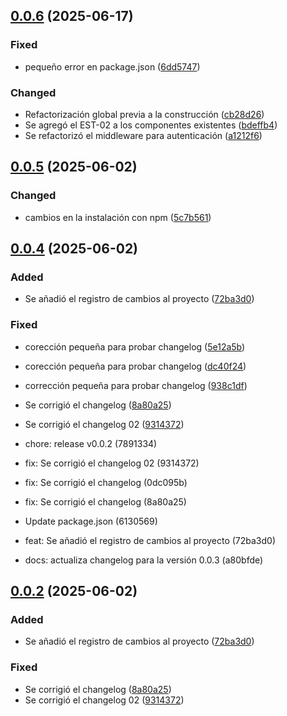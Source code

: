 ## [0.0.6](https://github.com/Sivoc-admon/Plataforma_RH/compare/0.0.5...0.0.6) (2025-06-17)

### Fixed

* pequeño error en package.json ([6dd5747](https://github.com/Sivoc-admon/Plataforma_RH/commit/6dd57474ac645ba00fef256b4e0828ef6c8dd6c8))   

### Changed

* Refactorización global previa a la construcción ([cb28d26](https://github.com/Sivoc-admon/Plataforma_RH/commit/cb28d26d936270529da68d5398eb08c4b6626fdb))
* Se agregó el EST-02 a los componentes existentes ([bdeffb4](https://github.com/Sivoc-admon/Plataforma_RH/commit/bdeffb4765131432cbee690a2fb5654f48d94be3))
* Se refactorizó el middleware para autenticación ([a1212f6](https://github.com/Sivoc-admon/Plataforma_RH/commit/a1212f6014b264940055f0864dff38b468c233c0))

## [0.0.5](https://github.com/Sivoc-admon/Plataforma_RH/compare/0.0.4...0.0.5) (2025-06-02)

### Changed

* cambios en la instalación con npm ([5c7b561](https://github.com/Sivoc-admon/Plataforma_RH/commit/5c7b5618aec6023d2515dcd1b00a03eac2509e30))

## [0.0.4](https://github.com/Sivoc-admon/Plataforma_RH/compare/0.0.3...0.0.4) (2025-06-02)

### Added

* Se añadió el registro de cambios al proyecto ([72ba3d0](https://github.com/Sivoc-admon/Plataforma_RH/commit/72ba3d047cb38edae500594bfb81591c913ca66a))

### Fixed

* corección pequeña para probar changelog ([5e12a5b](https://github.com/Sivoc-admon/Plataforma_RH/commit/5e12a5ba76c668abdc83619aaa6e77540ff566c7))
* corección pequeña para probar changelog ([dc40f24](https://github.com/Sivoc-admon/Plataforma_RH/commit/dc40f24cf8b1c39a5fa12d1f42e0c2976fe1bae8))
* corrección pequeña para probar changelog ([938c1df](https://github.com/Sivoc-admon/Plataforma_RH/commit/938c1dfa4d773e73feb46790f7f1c683fc0d8543))
* Se corrigió el changelog ([8a80a25](https://github.com/Sivoc-admon/Plataforma_RH/commit/8a80a25fa5f3c9f50e3dae62c31ad4f2c4a201bc))
* Se corrigió el changelog 02 ([9314372](https://github.com/Sivoc-admon/Plataforma_RH/commit/9314372387a63e7335e2e671de9a9a1cc9fa7c60))

* chore: release v0.0.2 (7891334)
* fix: Se corrigió el changelog 02 (9314372)
* fix: Se corrigió el changelog (0dc095b)
* fix: Se corrigió el changelog (8a80a25)
* Update package.json (6130569)
* feat: Se añadió el registro de cambios al proyecto (72ba3d0)
* docs: actualiza changelog para la versión 0.0.3 (a80bfde)

## [0.0.2](https://github.com/Sivoc-admon/Plataforma_RH/compare/0.0.3...0.0.2) (2025-06-02)

### Added

* Se añadió el registro de cambios al proyecto ([72ba3d0](https://github.com/Sivoc-admon/Plataforma_RH/commit/72ba3d047cb38edae500594bfb81591c913ca66a))

### Fixed

* Se corrigió el changelog ([8a80a25](https://github.com/Sivoc-admon/Plataforma_RH/commit/8a80a25fa5f3c9f50e3dae62c31ad4f2c4a201bc))
* Se corrigió el changelog 02 ([9314372](https://github.com/Sivoc-admon/Plataforma_RH/commit/9314372387a63e7335e2e671de9a9a1cc9fa7c60))
